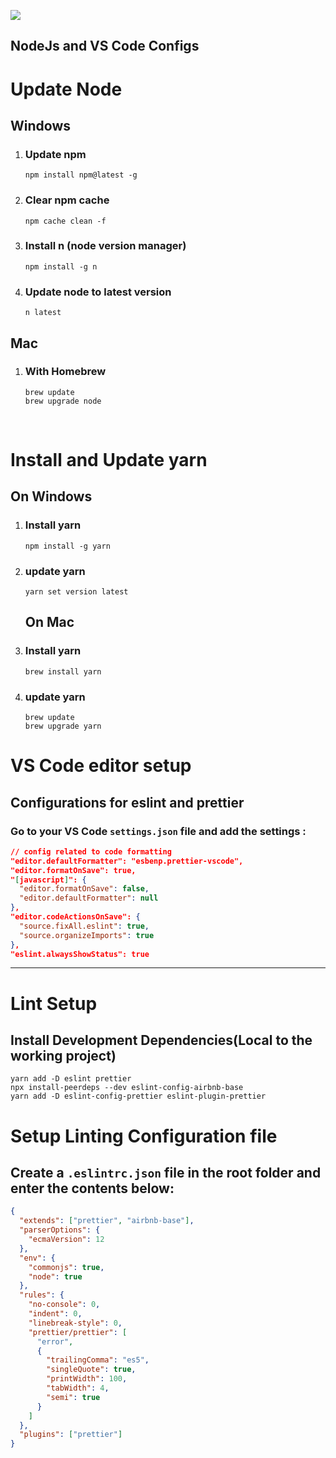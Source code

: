 <img src="https://www.otricks.com/wp-content/uploads/2020/03/nodejs-typescript-otricks.com_.png"><h2>NodeJs and VS Code Configs</h2></img>

# Update Node
## Windows

1. ### Update npm
    ```
    npm install npm@latest -g
    ```
2. ### Clear npm cache
    ```
    npm cache clean -f
    ```
3. ### Install n (node version manager)
    ```
    npm install -g n
    ```
4. ### Update node to latest version
    ```
    n latest
    ```
## Mac
1. ### With Homebrew
    ```
   brew update
    brew upgrade node
    ```
    <br>
# Install and Update yarn
## On Windows

1. ### Install yarn
    ```
    npm install -g yarn
    ```
2. ### update yarn
    ```
    yarn set version latest
    ```
    ## On Mac

1. ### Install yarn
    ```
    brew install yarn
    ```
2. ### update yarn
    ```
    brew update
    brew upgrade yarn
    ```

# VS Code editor setup
## Configurations for eslint and prettier
### Go to your VS Code `settings.json` file and add the settings :
``` json
// config related to code formatting
"editor.defaultFormatter": "esbenp.prettier-vscode",
"editor.formatOnSave": true,
"[javascript]": {
  "editor.formatOnSave": false,
  "editor.defaultFormatter": null
},
"editor.codeActionsOnSave": {
  "source.fixAll.eslint": true,
  "source.organizeImports": true
},
"eslint.alwaysShowStatus": true
```
---
# Lint Setup
## Install Development Dependencies(Local to the working project)

```
yarn add -D eslint prettier
npx install-peerdeps --dev eslint-config-airbnb-base
yarn add -D eslint-config-prettier eslint-plugin-prettier
```
# Setup Linting Configuration file
## Create a `.eslintrc.json` file in the root folder and enter the contents below:
``` json
{
  "extends": ["prettier", "airbnb-base"],
  "parserOptions": {
    "ecmaVersion": 12
  },
  "env": {
    "commonjs": true,
    "node": true
  },
  "rules": {
    "no-console": 0,
    "indent": 0,
    "linebreak-style": 0,
    "prettier/prettier": [
      "error",
      {
        "trailingComma": "es5",
        "singleQuote": true,
        "printWidth": 100,
        "tabWidth": 4,
        "semi": true
      }
    ]
  },
  "plugins": ["prettier"]
}
```

